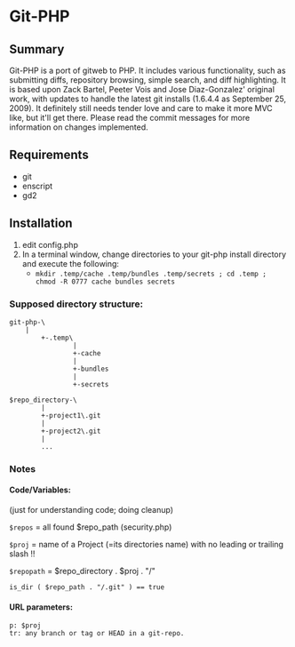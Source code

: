 # Git-PHP

## Summary
Git-PHP is a port of gitweb to PHP. It includes various functionality, such as submitting diffs, repository browsing, simple search, and diff highlighting. It is based upon Zack Bartel, Peeter Vois and Jose Diaz-Gonzalez' original work, with updates to handle the latest git installs (1.6.4.4 as September 25, 2009). It definitely still needs tender love and care to make it more MVC like, but it'll get there. Please read the commit messages for more information on changes implemented.

## Requirements
* git
* enscript
* gd2


## Installation
1.  edit config.php
2.  In a terminal window, change directories to your git-php install directory and execute the following:
    *  ``mkdir .temp/cache .temp/bundles .temp/secrets ; cd .temp ; chmod -R 0777 cache bundles secrets``

### Supposed directory structure:
	git-php-\
		|
			+-.temp\
					|
					+-cache
					|
					+-bundles
					|
					+-secrets
			
	$repo_directory-\
			|
			+-project1\.git
			|
			+-project2\.git
			|
			...

### Notes
#### Code/Variables:
(just for understanding code; doing cleanup)

``$repos`` = all found $repo_path (security.php)

``$proj`` = name of a Project (=its directories name)
		with no leading or trailing slash !!

``$repopath`` = $repo_directory . $proj . "/"

``is_dir ( $repo_path . "/.git" ) == true``

#### URL parameters:
	p: $proj
	tr: any branch or tag or HEAD in a git-repo.

